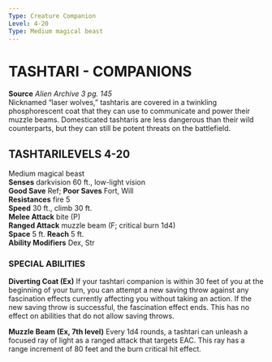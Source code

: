```yaml
---
Type: Creature Companion
Level: 4-20
Type: Medium magical beast  
---
```

# TASHTARI - COMPANIONS

**Source** _Alien Archive 3 pg. 145_  
Nicknamed “laser wolves,” tashtaris are covered in a twinkling phosphorescent coat that they can use to communicate and power their muzzle beams. Domesticated tashtaris are less dangerous than their wild counterparts, but they can still be potent threats on the battlefield.

## TASHTARILEVELS 4-20

Medium magical beast  
**Senses** darkvision 60 ft., low-light vision  
**Good Save** Ref; **Poor Saves** Fort, Will  
**Resistances** fire 5  
**Speed** 30 ft., climb 30 ft.  
**Melee Attack** bite (P)  
**Ranged Attack** muzzle beam (F; critical burn 1d4)  
**Space** 5 ft. **Reach** 5 ft.  
**Ability Modifiers** Dex, Str  

### SPECIAL ABILITIES

**Diverting Coat (Ex)** If your tashtari companion is within 30 feet of you at the beginning of your turn, you can attempt a new saving throw against any fascination effects currently affecting you without taking an action. If the new saving throw is successful, the fascination effect ends. This has no effect on abilities that do not allow saving throws.

**Muzzle Beam (Ex, 7th level)** Every 1d4 rounds, a tashtari can unleash a focused ray of light as a ranged attack that targets EAC. This ray has a range increment of 80 feet and the burn critical hit effect.
